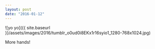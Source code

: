 ```yaml
---
layout: post
date: "2016-01-12"
---
```


![yo yo]({{ site.baseurl }}/assets/images/2016/tumblr_o0ud0i8EKx1r16syio1_1280-768x1024.jpg)

More hands!

